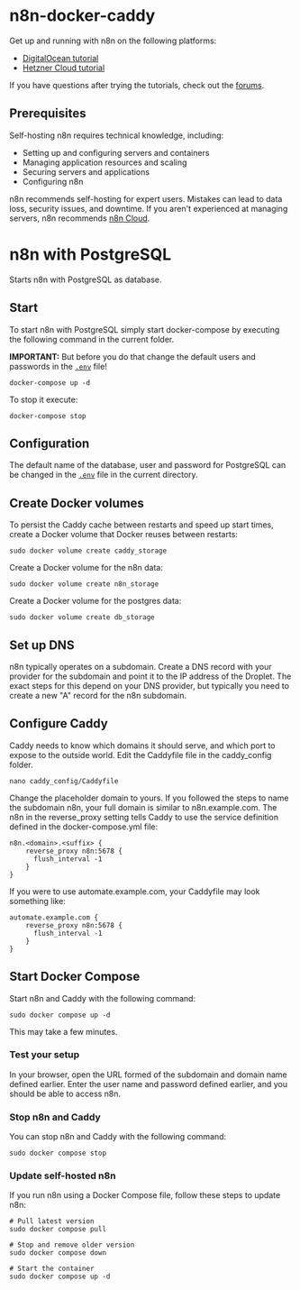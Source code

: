 # n8n-docker-caddy

Get up and running with n8n on the following platforms:

* [DigitalOcean tutorial](https://docs.n8n.io/hosting/server-setups/digital-ocean/)
* [Hetzner Cloud tutorial](https://docs.n8n.io/hosting/server-setups/hetzner/)

If you have questions after trying the tutorials, check out the [forums](https://community.n8n.io/).

## Prerequisites

Self-hosting n8n requires technical knowledge, including:

* Setting up and configuring servers and containers
* Managing application resources and scaling
* Securing servers and applications
* Configuring n8n

n8n recommends self-hosting for expert users. Mistakes can lead to data loss, security issues, and downtime. If you aren't experienced at managing servers, n8n recommends [n8n Cloud](https://n8n.io/cloud/).


# n8n with PostgreSQL

Starts n8n with PostgreSQL as database.

## Start

To start n8n with PostgreSQL simply start docker-compose by executing the following
command in the current folder.

**IMPORTANT:** But before you do that change the default users and passwords in the [`.env`](.env) file!

```
docker-compose up -d
```

To stop it execute:

```
docker-compose stop
```

## Configuration

The default name of the database, user and password for PostgreSQL can be changed in the [`.env`](.env) file in the current directory.



## Create Docker volumes

To persist the Caddy cache between restarts and speed up start times, create a Docker volume that Docker reuses between restarts:

```
sudo docker volume create caddy_storage
```

Create a Docker volume for the n8n data:

```
sudo docker volume create n8n_storage
```

Create a Docker volume for the postgres data:

```
sudo docker volume create db_storage
```

## Set up DNS

n8n typically operates on a subdomain. Create a DNS record with your provider for the subdomain and point it to the IP address of the Droplet. The exact steps for this depend on your DNS provider, but typically you need to create a new "A" record for the n8n subdomain.

## Configure Caddy

Caddy needs to know which domains it should serve, and which port to expose to the outside world. Edit the Caddyfile file in the caddy_config folder.

```
nano caddy_config/Caddyfile
```

Change the placeholder domain to yours. If you followed the steps to name the subdomain n8n, your full domain is similar to n8n.example.com. The n8n in the reverse_proxy setting tells Caddy to use the service definition defined in the docker-compose.yml file:

```
n8n.<domain>.<suffix> {
    reverse_proxy n8n:5678 {
      flush_interval -1
    }
}
```

If you were to use automate.example.com, your Caddyfile may look something like:

```
automate.example.com {
    reverse_proxy n8n:5678 {
      flush_interval -1
    }
}
```


## Start Docker Compose

Start n8n and Caddy with the following command:
```
sudo docker compose up -d
```

This may take a few minutes.

### Test your setup

In your browser, open the URL formed of the subdomain and domain name defined earlier. Enter the user name and password defined earlier, and you should be able to access n8n.

### Stop n8n and Caddy

You can stop n8n and Caddy with the following command:

```
sudo docker compose stop
```

### Update self-hosted n8n

If you run n8n using a Docker Compose file, follow these steps to update n8n:

```
# Pull latest version
sudo docker compose pull

# Stop and remove older version
sudo docker compose down

# Start the container
sudo docker compose up -d
```
